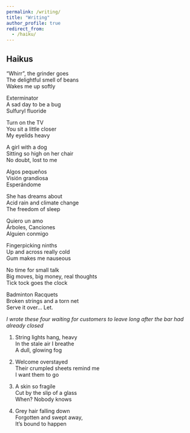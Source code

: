```yaml
---
permalink: /writing/
title: "Writing"
author_profile: true
redirect_from: 
  - /haiku/ 
---
```



Haikus
------
“Whirr”, the grinder goes <br>
The delightful smell of beans <br>
Wakes me up softly

Exterminator <br>
A sad day to be a bug <br>
Sulfuryl fluoride

Turn on the TV <br>
You sit a little closer <br>
My eyelids heavy

A girl with a dog <br>
Sitting so high on her chair <br>
No doubt, lost to me

Algos pequeños <br>
Visión grandiosa <br>
Esperándome

She has dreams about <br>
Acid rain and climate change <br>
The freedom of sleep

Quiero un amo <br>
Árboles, Canciones <br>
Alguien conmigo

Fingerpicking ninths <br>
Up and across really cold <br>
Gum makes me nauseous

No time for small talk <br>
Big moves, big money, real thoughts <br>
Tick tock goes the clock

Badminton Racquets <br>
Broken strings and a torn net <br>
Serve it over… Let.

_I wrote these four waiting for customers to leave long after the bar had already closed_

1. String lights hang, heavy <br>
   In the stale air I breathe <br>
   A dull, glowing fog

2. Welcome overstayed <br>
   Their crumpled sheets remind me <br>
   I want them to go

3. A skin so fragile <br>
   Cut by the slip of a glass <br>
   When? Nobody knows

4. Grey hair falling down <br>
   Forgotten and swept away, <br>
   It’s bound to happen
